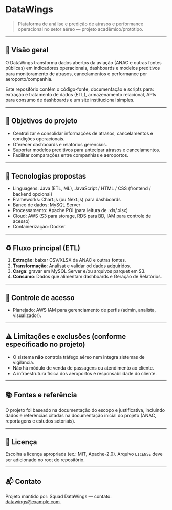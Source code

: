 # DataWings

> Plataforma de análise e predição de atrasos e performance operacional no setor aéreo — projeto acadêmico/protótipo.

---

## 🔎 Visão geral

O DataWings transforma dados abertos da aviação (ANAC e outras fontes públicas) em indicadores operacionais, dashboards e modelos preditivos para monitoramento de atrasos, cancelamentos e performance por aeroporto/companhia.

Este repositório contém o código-fonte, documentação e scripts para: extração e tratamento de dados (ETL), armazenamento relacional, APIs para consumo de dashboards e um site institucional simples.

---

## 🧭 Objetivos do projeto

- Centralizar e consolidar informações de atrasos, cancelamentos e condições operacionais.
- Oferecer dashboards e relatórios gerenciais.
- Suportar modelos preditivos para antecipar atrasos e cancelamentos.
- Facilitar comparações entre companhias e aeroportos.

---

## 🧰 Tecnologias propostas

- Linguagens: Java (ETL, ML), JavaScript / HTML / CSS (frontend / backend opcional)
- Frameworks: Chart.js (ou Next.js) para dashboards
- Banco de dados: MySQL Server 
- Processamento: Apache POI (para leitura de .xls/.xlsx)
- Cloud: AWS (S3 para storage, RDS para BD, IAM para controle de acesso)
- Containerização: Docker

---

## ♻️ Fluxo principal (ETL)

1. **Extração**: baixar CSV/XLSX da ANAC e outras fontes.
2. **Transformação**: Analisat e validar od dados adquiridos.
3. **Carga**: gravar em MySQL Server e/ou arquivos parquet em S3.
4. **Consumo**: Dados que alimentam dashboards e Geração de Relatórios.

---

## 🔐 Controle de acesso

- Planejado: AWS IAM para gerenciamento de perfis (admin, analista, visualizador).

---

## ⚠️ Limitações e exclusões (conforme especificado no projeto)

- O sistema **não** controla tráfego aéreo nem integra sistemas de vigilância.
- Não há módulo de venda de passagens ou atendimento ao cliente.
- A infraestrutura física dos aeroportos é responsabilidade do cliente.

---

## 📚 Fontes e referência

O projeto foi baseado na documentação do escopo e justificativa, incluindo dados e referências citadas na documentação inicial do projeto (ANAC, reportagens e estudos setoriais).

---

## 📝 Licença

Escolha a licença apropriada (ex.: MIT, Apache-2.0). Arquivo `LICENSE` deve ser adicionado no root do repositório.

---

## 📬 Contato

Projeto mantido por: Squad DataWings — contato: datawings@example.com.